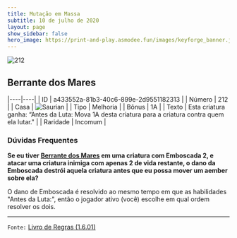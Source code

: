 ```yaml
---
title: Mutação em Massa
subtitle: 10 de julho de 2020
layout: page
show_sidebar: false
hero_image: https://print-and-play.asmodee.fun/images/keyforge_banner.jpg
---
```


![212](https://cdn.keyforgegame.com/media/card_front/pt/479_212_6HRHX9FH7XMP_pt.png)

## Berrante dos Mares

|----|----|
| ID | a433552a-81b3-40c6-899e-2d9551182313 |
| Número | 212 |
| Casa | ![Saurian](https://archonarcana.com/images/thumb/9/9e/Saurian_P.png/22px-Saurian_P.png "Sauro") |
| Tipo | Melhoria |
| Bônus | 1A |
| Texto | Esta criatura ganha: “Antes da Luta: Mova 1A desta criatura para a criatura contra quem ela lutar." |
| Raridade | Incomum |

### Dúvidas Frequentes

**Se eu tiver [Berrante dos Mares](/mm/212) em uma criatura com
Emboscada 2, e atacar uma criatura inimiga com apenas 2 de vida
restante, o dano da Emboscada destrói aquela criatura antes que eu
possa mover um aember sobre ela?**

O dano de Emboscada é resolvido ao mesmo tempo em que as
habilidades "Antes da Luta:", então o jogador ativo
(você) escolhe em qual ordem resolver
os dois.

<hr/>

`Fonte:` [Livro de Regras (1.6.01)](https://drive.google.com/open?id=1YNhLKUC0xfriiMwFYpDu1Go3zPJw6gYo)
